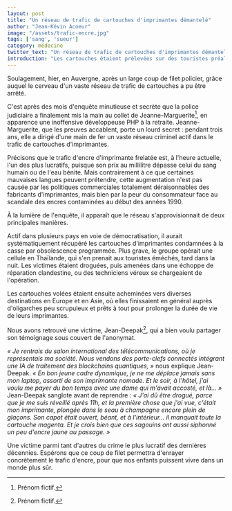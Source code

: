 ```yaml
---
layout: post
title: "Un réseau de trafic de cartouches d'imprimantes démantelé"
author: "Jean-Kévin Acoeur"
image: "/assets/trafic-encre.jpg"
tags: ['sang', 'sueur']
category: médecine
twitter_text: "Un réseau de trafic de cartouches d'imprimantes démantelé"
introduction: "Les cartouches étaient prélevées sur des touristes préalablement drogués."
---
```


Soulagement, hier, en Auvergne, après un large coup de filet policier, grâce
auquel le cerveau d'un vaste réseau de trafic de cartouches a pu être arrêté.

C'est après des mois d'enquête minutieuse et secrète que la police judiciaire a
finalement mis la main au collet de Jeanne-Marguerite[^1], en apparence une
inoffensive développeuse PHP à la retraite. Jeanne-Marguerite, que les preuves
accablent, porte un lourd secret : pendant trois ans, elle a dirigé d'une main
de fer un vaste réseau criminel actif dans le trafic de cartouches
d'imprimantes.

Précisons que le trafic d'encre d'imprimante frelatée est, à l'heure actuelle,
l'un des plus lucratifs, puisque son prix au millilitre dépasse celui du sang
humain ou de l'eau bénite. Mais contrairement à ce que certaines mauvaises
langues peuvent prétendre, cette augmentation n'est pas causée par les
politiques commerciales totalement déraisonnables des fabricants d'imprimantes,
mais bien par la peur du consommateur face au scandale des encres contaminées
au début des années 1990.

À la lumière de l'enquête, il apparaît que le réseau s'approvisionnait de deux
principales manières.

Actif dans plusieurs pays en voie de démocratisation, il aurait systématiquement
récupéré les cartouches d'imprimantes condamnées à la casse par obsolescence
programmée. Plus grave, le groupe opérait une cellule en Thaïlande, qui s'en
prenait aux touristes éméchés, tard dans la nuit. Les victimes étaient droguées,
puis amenées dans une échoppe de réparation clandestine, ou des techniciens
véreux se chargeaient de l'opération.

Les cartouches volées étaient ensuite acheminées vers diverses destinations en
Europe et en Asie, où elles finissaient en général auprès d'oligarches peu
scrupuleux et prêts à tout pour prolonger la durée de vie de leurs imprimantes.

Nous avons retrouvé une victime, Jean-Deepak[^1], qui a bien voulu partager
son témoignage sous couvert de l'anonymat.

*« Je rentrais du salon international des télécommunications, où je représentais
ma société. Nous vendons des porte-clefs connectés intégrant une IA de
traitement des blockchains quantiques, »* nous explique Jean-Deepak. *« En bon
jeune cadre dynamique, je ne me déplace jamais sans mon laptop, assorti de son
imprimante nomade. Et le soir, à l'hôtel, j'ai voulu me payer du bon temps avec
une dame qui m'avait accosté, et là... »* Jean-Deepak sanglote avant de
reprendre : *« J'ai dû être drogué, parce que je me suis réveillé après 11h, et
la première chose que j'ai vue, c'était mon imprimante, plongée dans le seau à
champagne encore plein de glaçons. Son capot était ouvert, béant, et à
l'intérieur... il manquait toute la cartouche magenta. Et je crois bien que ces
sagouins ont aussi siphonné un peu d'encre jaune au passage. »*

Une victime parmi tant d'autres du crime le plus lucratif des dernières
décennies. Espérons que ce coup de filet permettra d'enrayer concrètement le
trafic d'encre, pour que nos enfants puissent vivre dans un monde plus sûr.

[^1]: Prénom fictif.
